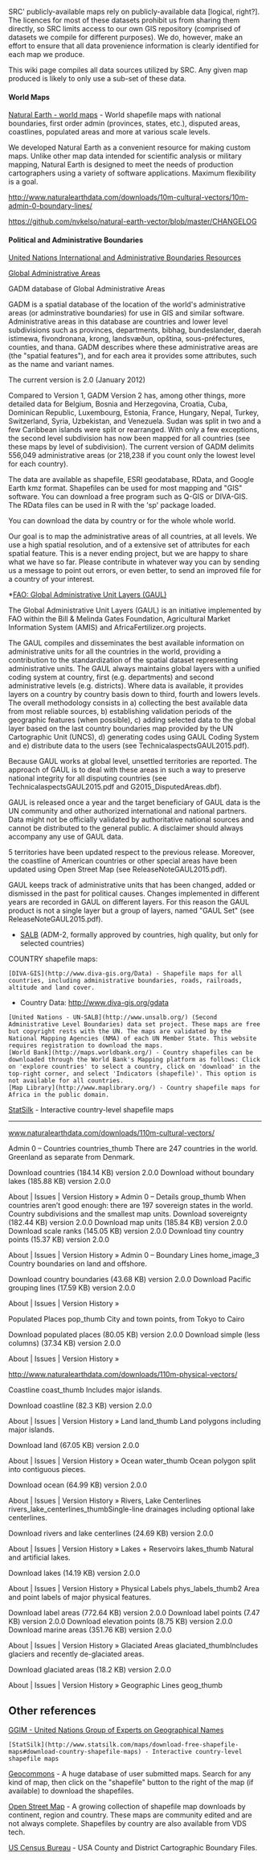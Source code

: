 SRC' publicly-available maps rely on publicly-available data [logical, right?].  The licences for most of these datasets prohibit us from sharing them directly, so SRC limits access to our own GIS repository (comprised of datasets we compile for different purposes).  We do, however, make an effort to ensure that all data provenience information is clearly identified for each map we produce.

This wiki page compiles all data sources utilized by SRC. Any given map produced is likely to only use a sub-set of these data.

#### World Maps


[Natural Earth - world maps](http://www.naturalearthdata.com/features/) - World shapefile maps with national boundaries, first order admin (provinces, states, etc.), disputed areas, coastlines, populated areas and more at various scale levels.



We developed Natural Earth as a convenient resource for making custom maps. Unlike other map data intended for scientific analysis or military mapping, Natural Earth is designed to meet the needs of production cartographers using a variety of software applications. Maximum flexibility is a goal.


http://www.naturalearthdata.com/downloads/10m-cultural-vectors/10m-admin-0-boundary-lines/

https://github.com/nvkelso/natural-earth-vector/blob/master/CHANGELOG



#### Political and Administrative Boundaries

[United Nations International and Administrative Boundaries Resources](http://www.ungiwg.org/content/united-nations-international-and-administrative-boundaries-resources)


[Global Administrative Areas](http://nwww.gadm.org/)

 GADM database of Global Administrative Areas

GADM is a spatial database of the location of the world's administrative areas (or adminstrative boundaries) for use in GIS and similar software. Administrative areas in this database are countries and lower level subdivisions such as provinces, departments, bibhag, bundeslander, daerah istimewa, fivondronana, krong, landsvæðun, opština, sous-préfectures, counties, and thana. GADM describes where these administrative areas are (the "spatial features"), and for each area it provides some attributes, such as the name and variant names.

The current version is 2.0 (January 2012)

Compared to Version 1, GADM Version 2 has, among other things, more detailed data for Belgium, Bosnia and Herzegovina, Croatia, Cuba, Dominican Republic, Luxembourg, Estonia, France, Hungary, Nepal, Turkey, Switzerland, Syria, Uzbekistan, and Venezuela. Sudan was split in two and a few Caribbean islands were split or rearranged. With only a few exceptions, the second level subdivision has now been mapped for all countries (see these maps by level of subdivision). The current version of GADM delimits 556,049 administrative areas (or 218,238 if you count only the lowest level for each country).
 
The data are available as shapefile, ESRI geodatabase, RData, and Google Earth kmz format. Shapefiles can be used for most mapping and "GIS" software. You can download a free program such as Q-GIS or DIVA-GIS. The RData files can be used in R with the 'sp' package loaded.

You can download the data by country or for the whole whole world.

Our goal is to map the administrative areas of all countries, at all levels. We use a high spatial resolution, and of a extensive set of attributes for each spatial feature. This is a never ending project, but we are happy to share what we have so far. Please contribute in whatever way you can by sending us a message to point out errors, or even better, to send an improved file for a country of your interest.


*[FAO: Global Administrative Unit Layers (GAUL)](http://www.fao.org/geonetwork/srv/en/metadata.show?id=12691)

 	

The Global Administrative Unit Layers (GAUL) is an initiative implemented by FAO within the Bill & Melinda Gates Foundation, Agricultural Market Information System (AMIS) and AfricaFertilizer.org projects.

The GAUL compiles and disseminates the best available information on administrative units for all the countries in the world, providing a contribution to the standardization of the spatial dataset representing administrative units. The GAUL always maintains global layers with a unified coding system at country, first (e.g. departments) and second administrative levels (e.g. districts). Where data is available, it provides layers on a country by country basis down to third, fourth and lowers levels. The overall methodology consists in a) collecting the best available data from most reliable sources, b) establishing validation periods of the geographic features (when possible), c) adding selected data to the global layer based on the last country boundaries map provided by the UN Cartographic Unit (UNCS), d) generating codes using GAUL Coding System and e) distribute data to the users (see TechnicalaspectsGAUL2015.pdf).

Because GAUL works at global level, unsettled territories are reported. The approach of GAUL is to deal with these areas in such a way to preserve national integrity for all disputing countries (see TechnicalaspectsGAUL2015.pdf and G2015_DisputedAreas.dbf).

GAUL is released once a year and the target beneficiary of GAUL data is the UN community and other authorized international and national partners. Data might not be officially validated by authoritative national sources and cannot be distributed to the general public. A disclaimer should always accompany any use of GAUL data.

5 territories have been updated respect to the previous release. Moreover, the coastline of American countries or other special areas have been updated using Open Street Map (see ReleaseNoteGAUL2015.pdf).

GAUL keeps track of administrative units that has been changed, added or dismissed in the past for political causes. Changes implemented in different years are recorded in GAUL on different layers. For this reason the GAUL product is not a single layer but a group of layers, named "GAUL Set" (see ReleaseNoteGAUL2015.pdf). 


* [SALB](http://www.unsalb.org/) (ADM-2, formally approved by countries, high quality, but only for selected countries)


COUNTRY shapefile maps:

    [DIVA-GIS](http://www.diva-gis.org/Data) - Shapefile maps for all countries, including administrative boundaries, roads, railroads, altitude and land cover.

   - Country Data: http://www.diva-gis.org/gdata

    [United Nations - UN-SALB](http://www.unsalb.org/) (Second Administrative Level Boundaries) data set project. These maps are free but copyright rests with the UN. The maps are validated by the National Mapping Agencies (NMA) of each UN Member State. This website requires registration to download the maps.
    [World Bank](http://maps.worldbank.org/) - Country shapefiles can be downloaded through the World Bank's Mapping platform as follows: Click on 'explore countries' to select a country, click on 'download' in the top-right corner, and select 'Indicators (shapefile)'. This option is not available for all countries.
    [Map Library](http://www.maplibrary.org/) - Country shapefile maps for Africa in the public domain.
 [StatSilk](http://www.statsilk.com/maps/download-free-shapefile-maps#download-country-shapefile-maps) - Interactive country-level shapefile maps



---


www.naturalearthdata.com/downloads/110m-cultural-vectors/

Admin 0 – Countries
countries_thumb
There are 247 countries in the world. Greenland as separate from Denmark.

Download countries (184.14 KB) version 2.0.0
Download without boundary lakes (185.88 KB) version 2.0.0

About | Issues | Version History »
Admin 0 – Details
group_thumb
When countries aren’t good enough: there are 197 sovereign states in the world. Country subdivisions and the smallest map units.
Download sovereignty (182.44 KB) version 2.0.0
Download map units (185.84 KB) version 2.0.0
Download scale ranks (145.05 KB) version 2.0.0
Download tiny country points (15.37 KB) version 2.0.0

About | Issues | Version History »
Admin 0 – Boundary Lines
home_image_3
Country boundaries on land and offshore.

Download country boundaries (43.68 KB) version 2.0.0
Download Pacific grouping lines (17.59 KB) version 2.0.0

About | Issues | Version History »





Populated Places
pop_thumb
City and town points, from Tokyo to Cairo

Download populated places (80.05 KB) version 2.0.0
Download simple (less columns) (37.34 KB) version 2.0.0

About | Issues | Version History »


http://www.naturalearthdata.com/downloads/110m-physical-vectors/




Coastline
coast_thumb
Includes major islands.

Download coastline (82.3 KB) version 2.0.0

About | Issues | Version History »
Land
land_thumb
Land polygons including major islands.

Download land (67.05 KB) version 2.0.0

About | Issues | Version History »
Ocean
water_thumb
Ocean polygon split into contiguous pieces.

Download ocean (64.99 KB) version 2.0.0

About | Issues | Version History »
Rivers, Lake Centerlines
rivers_lake_centerlines_thumbSingle-line drainages including optional lake centerlines.

Download rivers and lake centerlines (24.69 KB) version 2.0.0

About | Issues | Version History »
Lakes + Reservoirs
lakes_thumb
Natural and artificial lakes.

Download lakes (14.19 KB) version 2.0.0

About | Issues | Version History »
Physical Labels
phys_labels_thumb2
Area and point labels of major physical features.

Download label areas (772.64 KB) version 2.0.0
Download label points (7.47 KB) version 2.0.0
Download elevation points (8.75 KB) version 2.0.0
Download marine areas (351.76 KB) version 2.0.0

About | Issues | Version History »
Glaciated Areas
glaciated_thumbIncludes glaciers and recently de-glaciated areas.

Download glaciated areas (18.2 KB) version 2.0.0

About | Issues | Version History »
Geographic Lines
geog_thumb




## Other references

[GGIM - United Nations Group of Experts on Geographical Names](http://unstats.un.org/unsd/geoinfo/UNGEGN/geonames.html)



    [StatSilk](http://www.statsilk.com/maps/download-free-shapefile-maps#download-country-shapefile-maps) - Interactive country-level shapefile maps

[Geocommons](http://www.geocommons.com/) - A huge database of user submitted maps. Search for any kind of map, then click on the "shapefile" button to the right of the map (if available) to download the shapefiles.

[Open Street Map](http://wiki.openstreetmap.org/wiki/Shapefiles) - A growing collection of shapefile map downloads by continent, region and country. These maps are community edited and are not always complete. Shapefiles by country are also available from VDS tech.

[US Census Bureau](http://www.census.gov/geo/maps-data/index.html)  - USA County and District Cartographic Boundary Files.




